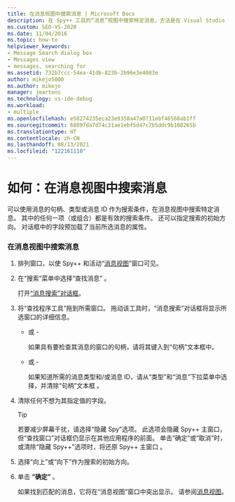 ```yaml
---
title: 在消息视图中搜索消息 | Microsoft Docs
description: 在 Spy++ 工具的“消息”视图中搜索特定消息，方法是在 Visual Studio 中进行调试时，使用其句柄、类型或消息 ID 作为搜索条件。
ms.custom: SEO-VS-2020
ms.date: 11/04/2016
ms.topic: how-to
helpviewer_keywords:
- Message Search dialog box
- Messages view
- messages, searching for
ms.assetid: 732b7ccc-54ea-41db-823b-2b96e3e4083e
author: mikejo5000
ms.author: mikejo
manager: jmartens
ms.technology: vs-ide-debug
ms.workload:
- multiple
ms.openlocfilehash: e58274235eca23e9358a47a0711ebf46568ab1ff
ms.sourcegitcommit: 68897da7d74c31ae1ebf5d47c7b5ddc9b108265b
ms.translationtype: HT
ms.contentlocale: zh-CN
ms.lasthandoff: 08/13/2021
ms.locfileid: "122161110"
---
```

# <a name="how-to-search-for-a-message-in-messages-view"></a>如何：在消息视图中搜索消息
可以使用消息的句柄、类型或消息 ID 作为搜索条件，在消息视图中搜索特定消息。 其中的任何一项（或组合）都是有效的搜索条件。 还可以指定搜索的初始方向。 对话框中的字段预加载了当前所选消息的属性。

### <a name="to-search-for-a-message-in-messages-view"></a>在消息视图中搜索消息

1. 排列窗口，以使 Spy++ 和活动“[消息视图](../debugger/messages-view.md)”窗口可见。

2. 在“搜索”菜单中选择“查找消息” 。

    打开[“消息搜索”对话框](../debugger/message-search-dialog-box.md)。

3. 将“查找程序工具”拖到所需窗口。 拖动该工具时，“消息搜索”对话框将显示所选窗口的详细信息。

   - 或 -

     如果具有要检查其消息的窗口的句柄，请将其键入到“句柄”文本框中。

   - 或 -

     如果知道所需的消息类型和/或消息 ID，请从“类型”和“消息”下拉菜单中选择，并清除“句柄”文本框  。

4. 清除任何不想为其指定值的字段。

   > [!TIP]
   > 若要减少屏幕干扰，请选择“隐藏 Spy”选项。 此选项会隐藏 Spy++ 主窗口，但“查找窗口”对话框仍显示在其他应用程序的前面。 单击“确定”或“取消”时，或清除“隐藏 Spy++”选项时，将还原 Spy++ 主窗口  。

5. 选择“向上”或“向下”作为搜索的初始方向。

6. 单击 **“确定”** 。

   如果找到匹配的消息，它将在“消息视图”窗口中突出显示。 请参阅[消息视图](../debugger/messages-view.md)。